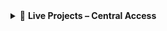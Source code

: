 <details>
  <summary>📱 <strong>Live Projects – Central Access</strong></summary>

> ⚠️ *If any app shows a “Zzzz” screen, it’s just waking up — click “Yes” to load (a few seconds only!)*

---

### 🔹 Financial KPI Forecast & Risk Tracker  
📌 *Forecasts revenue, expenses, and cash flow using Prophet models and Power BI integration*  
[![Launch App](https://img.shields.io/badge/Launch-Financial_KPI_Tracker-0A66C2?logo=streamlit)](https://kpi-risk-tracker-finance.streamlit.app/)  
[![GitHub Repo](https://img.shields.io/badge/GitHub-Financial_KPI_Repo-gray?logo=github)](https://github.com/Vikrantthenge/KPI-Risk-Tracker)

---

### 🔹 FlightPulse Delay Predictor  
📌 *Predicts flight delays using ML models with SHAP-based transparency*  
[![Launch App](https://img.shields.io/badge/Launch-FlightPulse-darkred?logo=streamlit)](https://share.streamlit.io/vikrantthenge/flight-delay-predictor/main/app.py)  
[![GitHub Repo](https://img.shields.io/badge/GitHub-Flight_Delay_Repo-gray?logo=github)](https://github.com/Vikrantthenge/flight-delay-predictor)

---

### 🔹 Airline Sentiment Analyzer  
📌 *Analyzes passenger sentiment using hybrid NLP pipeline (VADER + Transformers)*  
[![Streamlit App](https://img.shields.io/badge/Launch-Sentiment_Analyzer_(Streamlit)-purple?logo=streamlit)](https://sentiment-analyzer-vikrant.streamlit.app/)  
[![Hugging Face Space](https://img.shields.io/badge/Launch-Sentiment_Analyzer_(HF_Space)-1E90FF?logo=huggingface)](https://huggingface.co/spaces/vthenge/sentiment-analyzer)  
[![GitHub Repo](https://img.shields.io/badge/GitHub-Sentiment_Repo-gray?logo=github)](https://github.com/Vikrantthenge/sentiment-Analyzer)

---

### 🔹 Predictive Maintenance Optimization  
📌 *Detects equipment anomalies using time-series forecasting and alerting*  
[![Launch App](https://img.shields.io/badge/Launch-Predictive_Maintenance-orange?logo=streamlit)](https://predictivedashboard-vikrantthenge.streamlit.app/)  
[![GitHub Repo](https://img.shields.io/badge/GitHub-Maintenance_Repo-gray?logo=github)](https://github.com/Vikrantthenge/predictive_dashboard)

---

### 🔹 CrewOps Optimization  
📌 *Automates crew scheduling with 80% manual reduction across airline operations*  
[![Launch App](https://img.shields.io/badge/Launch-CrewOps-darkblue?logo=streamlit)](https://crew-optimizer.streamlit.app/)  
[![GitHub Repo](https://img.shields.io/badge/GitHub-CrewOps_Repo-gray?logo=github)](https://github.com/Vikrantthenge/crew-optimizer)

---

### 🔹 Revenue Forecasting System  
📌 *Forecasts airline revenue using historical trends and Power BI integration*  
[![Launch App](https://img.shields.io/badge/Launch-Revenue_Forecast-green?logo=powerbi)](https://airline-revenue-forecast.streamlit.app/)  
[![GitHub Repo](https://img.shields.io/badge/GitHub-Revenue_Repo-gray?logo=github)](https://github.com/Vikrantthenge/Airline-Revenue-Forecast)

---

### 🔹 Operational Safety & Risk Analytics  
📌 *Scores operational risk in real time using PySpark + Databricks pipelines*  
[![Hugging Face Space](https://img.shields.io/badge/Launch-Risk_Analytics_(HF_Space)-DC143C?logo=huggingface)](https://huggingface.co/spaces/vthenge/risk-analytics)  
[![GitHub Repo](https://img.shields.io/badge/GitHub-Risk_Analytics_Repo-gray?logo=github)](https://github.com/Vikrantthenge/Operational-Safety-Risk-Analytics-)

---

### 🔹 JobSearchMatch Automation  
📌 *Matches resumes to job descriptions using NLP-based ranking and scoring*  
[![Launch App](https://img.shields.io/badge/Launch-JobSearchMatch-blue?logo=streamlit)](https://jobsearchmatch.streamlit.app/)  
[![GitHub Repo](https://img.shields.io/badge/GitHub-JobBot_Repo-gray?logo=github)](https://github.com/Vikrantthenge/job_search)

</details>
